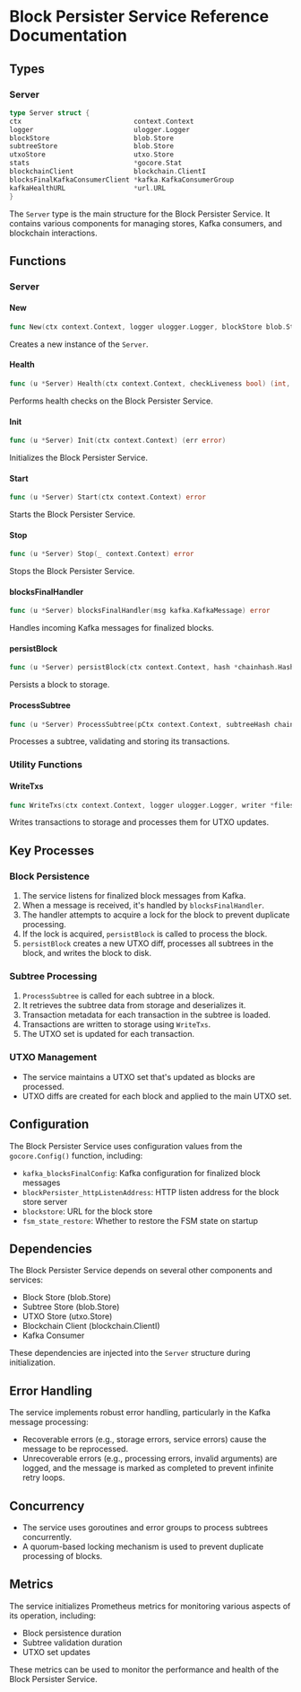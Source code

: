 # Block Persister Service Reference Documentation

## Types

### Server

```go
type Server struct {
ctx                            context.Context
logger                         ulogger.Logger
blockStore                     blob.Store
subtreeStore                   blob.Store
utxoStore                      utxo.Store
stats                          *gocore.Stat
blockchainClient               blockchain.ClientI
blocksFinalKafkaConsumerClient *kafka.KafkaConsumerGroup
kafkaHealthURL                 *url.URL
}
```

The `Server` type is the main structure for the Block Persister Service. It contains various components for managing stores, Kafka consumers, and blockchain interactions.

## Functions

### Server

#### New

```go
func New(ctx context.Context, logger ulogger.Logger, blockStore blob.Store, subtreeStore blob.Store, utxoStore utxo.Store, blockchainClient blockchain.ClientI) *Server
```

Creates a new instance of the `Server`.

#### Health

```go
func (u *Server) Health(ctx context.Context, checkLiveness bool) (int, string, error)
```

Performs health checks on the Block Persister Service.

#### Init

```go
func (u *Server) Init(ctx context.Context) (err error)
```

Initializes the Block Persister Service.

#### Start

```go
func (u *Server) Start(ctx context.Context) error
```

Starts the Block Persister Service.

#### Stop

```go
func (u *Server) Stop(_ context.Context) error
```

Stops the Block Persister Service.

#### blocksFinalHandler

```go
func (u *Server) blocksFinalHandler(msg kafka.KafkaMessage) error
```

Handles incoming Kafka messages for finalized blocks.

#### persistBlock

```go
func (u *Server) persistBlock(ctx context.Context, hash *chainhash.Hash, blockBytes []byte) error
```

Persists a block to storage.

#### ProcessSubtree

```go
func (u *Server) ProcessSubtree(pCtx context.Context, subtreeHash chainhash.Hash, coinbaseTx *bt.Tx, utxoDiff *utxopersister.UTXOSet) error
```

Processes a subtree, validating and storing its transactions.

### Utility Functions

#### WriteTxs

```go
func WriteTxs(ctx context.Context, logger ulogger.Logger, writer *filestorer.FileStorer, txMetaSlice []*meta.Data, utxoDiff *utxopersister.UTXOSet) error
```

Writes transactions to storage and processes them for UTXO updates.

## Key Processes

### Block Persistence

1. The service listens for finalized block messages from Kafka.
2. When a message is received, it's handled by `blocksFinalHandler`.
3. The handler attempts to acquire a lock for the block to prevent duplicate processing.
4. If the lock is acquired, `persistBlock` is called to process the block.
5. `persistBlock` creates a new UTXO diff, processes all subtrees in the block, and writes the block to disk.

### Subtree Processing

1. `ProcessSubtree` is called for each subtree in a block.
2. It retrieves the subtree data from storage and deserializes it.
3. Transaction metadata for each transaction in the subtree is loaded.
4. Transactions are written to storage using `WriteTxs`.
5. The UTXO set is updated for each transaction.

### UTXO Management

- The service maintains a UTXO set that's updated as blocks are processed.
- UTXO diffs are created for each block and applied to the main UTXO set.

## Configuration

The Block Persister Service uses configuration values from the `gocore.Config()` function, including:

- `kafka_blocksFinalConfig`: Kafka configuration for finalized block messages
- `blockPersister_httpListenAddress`: HTTP listen address for the block store server
- `blockstore`: URL for the block store
- `fsm_state_restore`: Whether to restore the FSM state on startup

## Dependencies

The Block Persister Service depends on several other components and services:

- Block Store (blob.Store)
- Subtree Store (blob.Store)
- UTXO Store (utxo.Store)
- Blockchain Client (blockchain.ClientI)
- Kafka Consumer

These dependencies are injected into the `Server` structure during initialization.

## Error Handling

The service implements robust error handling, particularly in the Kafka message processing:

- Recoverable errors (e.g., storage errors, service errors) cause the message to be reprocessed.
- Unrecoverable errors (e.g., processing errors, invalid arguments) are logged, and the message is marked as completed to prevent infinite retry loops.

## Concurrency

- The service uses goroutines and error groups to process subtrees concurrently.
- A quorum-based locking mechanism is used to prevent duplicate processing of blocks.

## Metrics

The service initializes Prometheus metrics for monitoring various aspects of its operation, including:

- Block persistence duration
- Subtree validation duration
- UTXO set updates

These metrics can be used to monitor the performance and health of the Block Persister Service.

